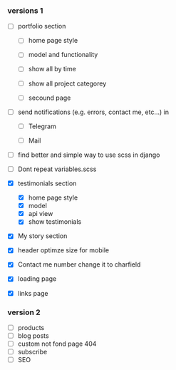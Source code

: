 
### versions 1

- [ ] portfolio section
    - [ ] home page style
    - [ ] model and functionality
    - [ ] show all by time
    - [ ] show all project categorey
    - [ ] secound page


- [ ] send notifications (e.g. errors, contact me, etc...) in 
    - [ ] Telegram
    - [ ] Mail


- [ ] find better and simple way to use scss in django
- [ ] Dont repeat variables.scss


- [X] testimonials section
    - [X] home page style
    - [X] model 
    - [X] api view
    - [X] show testimonials

- [X] My story section
- [X] header optimze size for mobile
- [X] Contact me number change it to charfield
- [X] loading page
- [X] links page

### version 2
- [ ] products
- [ ] blog posts
- [ ] custom not fond page 404
- [ ] subscribe
- [ ] SEO